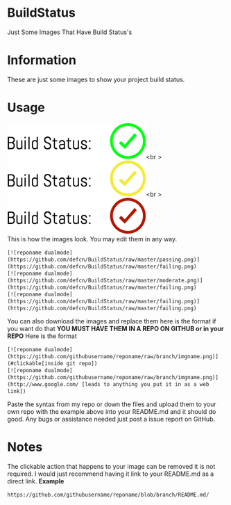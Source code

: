 # BuildStatus
Just Some Images That Have Build Status's

# Information
These are just some images to show your project build status.

# Usage
[![reponame dualmode](https://github.com/defcn/BuildStatus/raw/master/passing.png)](#features)<br \>
[![reponame dualmode](https://github.com/defcn/BuildStatus/raw/master/moderate.png)](#features)<br \>
[![reponame dualmode](https://github.com/defcn/BuildStatus/raw/master/failing.png)](#features)
<br />
This is how the images look. You may edit them in any way.
```
[![reponame dualmode](https://github.com/defcn/BuildStatus/raw/master/passing.png)](https://github.com/defcn/BuildStatus/raw/master/failing.png)
[![reponame dualmode](https://github.com/defcn/BuildStatus/raw/master/moderate.png)](https://github.com/defcn/BuildStatus/raw/master/failing.png)
[![reponame dualmode](https://github.com/defcn/BuildStatus/raw/master/failing.png)](https://github.com/defcn/BuildStatus/raw/master/failing.png)
```
You can also download the images and replace them here is the format if you want do that **YOU MUST HAVE THEM IN A REPO ON GITHUB or in your REPO**
Here is the format
```
[![reponame dualmode](https://github.com/githubusername/reponame/raw/branch/imgname.png)](#clickable[inside git repo])
[![reponame dualmode](https://github.com/githubusername/reponame/raw/branch/imgname.png)](http://www.google.com/ [leads to anything you put it in as a web link])
```
Paste the syntax from my repo or down the files and upload them to your own repo with the example above into your README.md and it should do good. Any bugs or assistance needed just post a issue report on GitHub.

# Notes
The clickable action that happens to your image can be removed it is not required. I would just recommend having it link to your README.md as a direct link.
**Example**
```
https://github.com/githubusername/reponame/blob/branch/README.md/
```
